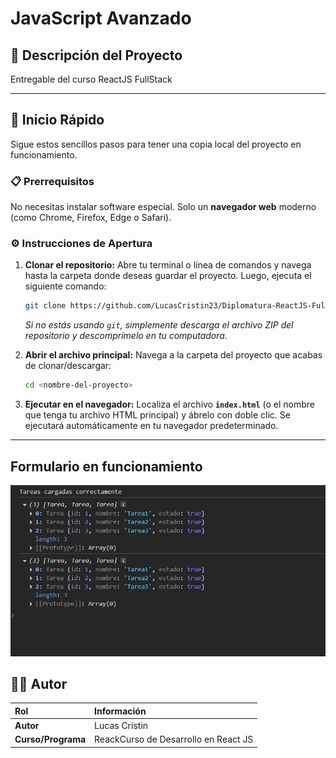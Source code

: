 # JavaScript Avanzado

## 📝 Descripción del Proyecto

Entregable del curso ReactJS FullStack 

---

## 🚀 Inicio Rápido

Sigue estos sencillos pasos para tener una copia local del proyecto en funcionamiento.

### 📋 Prerrequisitos

No necesitas instalar software especial. Solo un **navegador web** moderno (como Chrome, Firefox, Edge o Safari).

### ⚙️ Instrucciones de Apertura

1.  **Clonar el repositorio:** Abre tu terminal o línea de comandos y navega hasta la carpeta donde deseas guardar el proyecto. Luego, ejecuta el siguiente comando:

    ```bash
    git clone https://github.com/LucasCristin23/Diplomatura-ReactJS-FullStack/tree/main/Ejercicio-1
    ```

    *Si no estás usando `git`, simplemente descarga el archivo ZIP del repositorio y descomprímelo en tu computadora.*

2.  **Abrir el archivo principal:** Navega a la carpeta del proyecto que acabas de clonar/descargar:

    ```bash
    cd <nombre-del-proyecto>
    ```

3.  **Ejecutar en el navegador:** Localiza el archivo **`index.html`** (o el nombre que tenga tu archivo HTML principal) y ábrelo con doble clic. Se ejecutará automáticamente en tu navegador predeterminado.

---

## Formulario en funcionamiento
![Carga de tareas asincronicas](./assets/Captura%20de%20pantalla%202025-09-21%20182859.png)

## 👨‍💻 Autor

| Rol | Información |
| :--- | :--- |
| **Autor** | Lucas Cristin |
| **Curso/Programa** | ReackCurso de Desarrollo en React JS |
